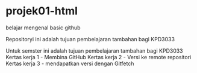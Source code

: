 # projek01-html
belajar mengenal basic github

Repositoryi ini adalah tujuan pembelajaran tambahan bagi KPD3033

Untuk semster ini adalah tujuan pembelajaran tambahan bagi KPD3033
Kertas kerja 1 - Membina GitHub
Kertas kerja 2 - Versi ke remote repositori
Kertas kerja 3 - mendapatkan versi dengan Gitfetch
